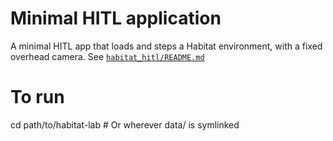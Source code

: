 # Minimal HITL application

A minimal HITL app that loads and steps a Habitat environment, with a fixed overhead camera. See [`habitat_hitl/README.md`](../../../habitat-hitl/README.md#minimal-hitl-application)

# To run

cd path/to/habitat-lab # Or wherever data/ is symlinked
